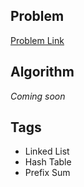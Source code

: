 ## Problem
[Problem Link](https://leetcode.com/problems/remove-zero-sum-consecutive-nodes-from-linked-list/)

## Algorithm
*Coming soon*

## Tags
 - Linked List
 - Hash Table
 - Prefix Sum